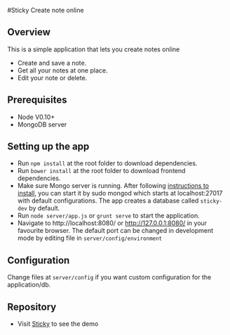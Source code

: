 #Sticky 
Create note online
## Overview

This is a simple application that lets you create notes online
	
   * Create and save a note.
   * Get all your notes at one place.
   * Edit your note or delete. 

## Prerequisites

   * Node V0.10+
   * MongoDB server
   
## Setting up the app

   * Run `npm install` at the root folder to download dependencies.
   * Run `bower install` at the root folder to download frontend dependencies.
   * Make sure Mongo server is running. After following [instructions to install](http://docs.mongodb.org/manual/installation/), you can start it by sudo mongod which starts at localhost:27017 with default configurations. The app creates a database called `sticky-dev` by default.
   * Run `node server/app.js` or `grunt serve` to start the application.
   * Navigate to http://localhost:8080/ or http://127.0.0.1:8080/ in your favourite browser. The default port can be changed in development mode by editing file in `server/config/environment` 

## Configuration

   Change files at `server/config` if you want custom configuration for the application/db.
   
## Repository 

   * Visit [Sticky](http://sticky.programminggeek.in/) to see the demo
   

